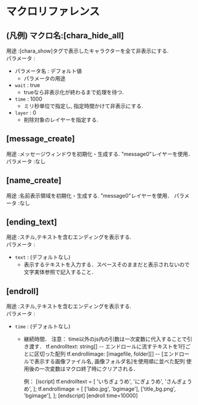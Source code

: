 # マクロリファレンス

## (凡例) マクロ名:[chara_hide_all]  

用途 :[chara_show]タグで表示したキャラクターを全て非表示にする.  
パラメータ :

- パラメータ名 : デフォルト値
  - パラメータの用途
- `wait` : true
  - trueなら非表示化が終わるまで処理を待つ.
- `time` : 1000
  - ミリ秒単位で指定し, 指定時間かけて非表示にする.
- `layer` : 0
  - 削除対象のレイヤーを指定する.

## [message_create]

用途 :メッセージウィンドウを初期化・生成する.  "message0"レイヤーを使用．
パラメータ :なし

## [name_create]

用途 :名前表示領域を初期化・生成する.  "message0"レイヤーを使用．
パラメータ :なし

## [ending_text]  

用途 :スチル,テキストを含むエンディングを表示する.  
パラメータ :

- `text` : (デフォルトなし)
  - 表示するテキストを入力する．スペースそのままだと表示されないので文字実体参照で記入すること．

## [endroll]

用途 :スチル,テキストを含むエンディングを表示する.  
パラメータ :

- `time` : (デフォルトなし)
  - 継続時間．
注意：
    time以外のjs内の引数は一次変数に代入することで引き渡す．
    tf.endrolltext: string[] -- エンドロールに流すテキストを1行ごとに区切った配列
    tf.endrollimage: [imagefile, folder][] -- [エンドロールで表示する画像ファイル名, 画像フォルダ名]を使用順に並べた配列
    使用後の一次変数はマクロ終了時にクリアされる．

    例：
    [iscript]
    tf.endrolltext = [
        'いちぎょうめ',
        'にぎょうめ',
        'さんぎょうめ',
    ];
    tf.endrollimage = [
        ['labo.jpg', 'bgimage'],
        ['title_bg.png', 'bgimage'],
    ];
    [endscript]
    [endroll time=10000]
